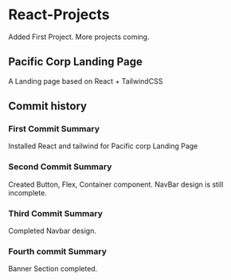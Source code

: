 # React-Projects

Added First Project. More projects coming.

## Pacific Corp Landing Page

A Landing page based on React + TailwindCSS

## Commit history

### First Commit Summary

Installed React and tailwind for Pacific corp Landing Page

### Second Commit Summary

Created Button, Flex, Container component. NavBar design is still incomplete.

### Third Commit Summary

Completed Navbar design.

### Fourth commit Summary

Banner Section completed.

